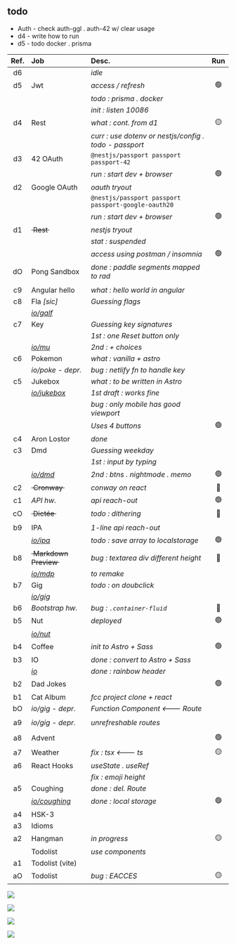 ## todo
- Auth - check auth-ggl . auth-42 w/ clear usage
- d4 - write how to run
- d5 - todo docker . prisma

| Ref.    | Job                     | Desc.                                  | Run            |
| :-----: | :---------------------- | :------------------------------------- | :------------: |
| d6      |                         | _idle_
| d5      | Jwt                     | _access / refresh_                       | :green_circle:
||| _todo : prisma . docker_ 
||| _init : listen 10086_  
| d4      | Rest                    | _what : cont. from d1_                 | :yellow_circle: 
||| _curr : use dotenv or nestjs/config . todo - passport_  
| d3      | 42 OAuth                | `@nestjs/passport passport passport-42` 
||| _run : start dev + browser_    | 🟢 
| d2      | Google OAuth            | _oauth tryout_ 
||| `@nestjs/passport passport passport-google-oauth20`
||| _run : start dev + browser_     | 🟢 
| d1      | ~~&nbsp;Rest&nbsp;~~    | _nestjs tryout_ 
||| _stat : suspended_              | 
||| _access using postman / insomnia_  | 🟢 
| dO      | Pong Sandbox            | _done : paddle segments mapped to rad_ 
||
| c9      | Angular hello           | _what : hello world in angular_
| c8      | Fla _[sic]_             | _Guessing flags_ 
||[*io/galf*](https://nuoxoxo.github.io/galf)
| c7      | Key                     | _Guessing key signatures_ 
|         |                         | _1st : one Reset button only_
||[*io/mu*](https://nuoxoxo.github.io/mu)| _2nd : + choices_
| c6      | Pokemon                 | _what : vanilla + astro_ 
|| _io/poke - depr._                | _bug : netlify fn to handle key_ 
| c5      | Jukebox                 | _what : to be written in Astro_ 
|| [*io/jukebox*](https://nuoxoxo.github.io/jukebox) | _1st draft : works fine_ 
||| _bug : only mobile has good viewport_ 
||| _Uses 4 buttons_ | :green_circle: 
| c4      | Aron Lostor             | _done_ 
| c3      | Dmd                     | _Guessing weekday_ 
|         |                         | _1st : input by typing_ 
|| [*io/dmd*](https://nuoxoxo.github.io/dmd)| _2nd : btns . nightmode . memo_| :green_circle: 
| c2      | ~~&nbsp;Cronway&nbsp;~~ | _conway on react_                      | :red_circle:
| c1      | _API hw._               | _api reach-out_                        | :green_circle:
| cO      | ~~&nbsp;Dictée&nbsp;~~  | _todo : dithering_                     | :red_circle:
||
| b9      | IPA                     | _1-line api reach-out_ 
|| [*io/ipa*](https://nuoxoxo.github.io/ipa) | _todo : save array to localstorage_ | :green_circle:
| b8      | ~~&nbsp;Markdown Preview&nbsp;~~ | _bug : textarea div different height_  | :red_circle: 
|| [*io/mdp*](https://nuoxoxo.github.io/mdp) | _to remake_ 
| b7      | Gig                     | _todo : on doubclick_ 
|| [*io/gig*](https://nuoxoxo.github.io/gig) 
| b6      | _Bootstrap hw._         | _bug : `.container-fluid`_             | :red_circle:
| b5      | Nut                     | _deployed_                             | :green_circle:
|| [*io/nut*](https://nuoxoxo.github.io/nut) 
| b4      | Coffee                  | _init to Astro + Sass_                 | :green_circle:
| b3      | IO                      | _done : convert to Astro + Sass_ 
|| [*io*](https://nuoxoxo.github.io)| _done : rainbow header_ 
| b2      | Dad Jokes               |                                        | :green_circle:
| b1      | Cat Album               | _fcc project clone + react_ 
| bO      | _io/gig - depr._        | _Function Component <--- Route_ 
||
| a9      | _io/gig - depr._        | _unrefreshable routes_ 
||
| a8      | Advent                  |                                        | :green_circle:
| a7      | Weather                 | _fix : tsx <--- ts_                    | :yellow_circle:
| a6      | React Hooks             | _useState . useRef_ 
||                                  | _fix : emoji height_ 
| a5      | Coughing                | _done : del. Route_ 
|| [*io/coughing*](https://nuoxoxo.github.io/coughing/) | _done : local storage_ | :green_circle:
| a4      | HSK-3 
| a3      | Idioms 
| a2      | Hangman                 | _in progress_                          | :yellow_circle:
|         | Todolist                | _use components_ 
| a1      | Todolist (vite) 
| aO      | Todolist                | _bug : EACCES_                         | :yellow_circle: 
<!--
| Job     | Desc.                   | Status                                 | Run            |
| :-----: | :---------------------- | :------------------------------------- | :------------: |
| aO      | Todolist                | _bug : EACCES_                         | :yellow_circle: 
| a1      | Todolist (vite)         |                                        | `npm run dev`
|         | Todolist                | _use components_ 
| a2      | Hangman                 | _in progress_                          | :yellow_circle:
| a3      | Idioms 
| a4      | HSK-3 
| a5      | Coughing                | _done : del. Route_                    | _backup_
|| [*io/coughing*](https://nuoxoxo.github.io/coughing/) | _done : local storage_ | :green_circle:
| a6      | React Hooks             | _useState . useRef_ 
||                                  | _fix : emoji height_ 
| a7      | Weather                 | _fix : tsx <--- ts_                    | :yellow_circle:
| a8      | Advent                  |                                        | :green_circle:
| a9      | _io/gig - depr._        | _unrefreshable routes_                 | _backup_
||
| bO      | _io/gig - depr._        | _Function Component <--- Route_        | _backup_
| b1      | Cat Album               | _fcc project clone + react_ 
| b2      | Dad Jokes               |                                        | :green_circle:
| b3      | IO                      | _done : convert to Astro + Sass_ 
|| [*io*](https://nuoxoxo.github.io)| _done : rainbow header_ 
| b4      | Coffee                  | _init to Astro + Sass_                 | :green_circle:
| b5      | Nut                     | _deployed_                             | :green_circle:
|| [*io/nut*](https://nuoxoxo.github.io/nut) 
| b6      | _Bootstrap hw._         | _bug : `.container-fluid`_             | :red_circle:
| b7      | Gig                     | _todo : on doubclick_ 
|| [*io/gig*](https://nuoxoxo.github.io/gig) 
| b8      | Markdown Preview        | _bug : textarea div different height_ 
|| [*io/mdp*](https://nuoxoxo.github.io/mdp) | _to remake_                   | :red_circle: 
| b9      | IPA                     | _what : 1-line api reach-out_ 
|| [*io/ipa*](https://nuoxoxo.github.io/ipa) | _todo : save array to localstorage_ | :green_circle:
||
| cO      | Dictée                  | _what : dithering_                     | :red_circle:
| c1      | _API hw._               | _what : api reach-out_                 | :green_circle:
| c2      | Cronway                 | _conway on react_                      | :red_circle:
| c3      | Doomsday                | _guessing weekday_ 
|         |                         | _1st : input by typing_ 
|| [*io/dmd*](https://nuoxoxo.github.io/dmd)| _2nd : btns . nightmode . memo_ | :green_circle: 
| c4      | Array on Los            | _done_ 
| c5      | Jukebox                 | _what : to be written in Astro_ 
|| [*io/jukebox*](https://nuoxoxo.github.io/jukebox) | _1st draft : works fine_ 
||| _bug : only mobile has good viewport_ 
||| _Uses 4 buttons_ | :green_circle: 
| c6      | Pokemon                 | _what : vanilla + astro_ 
| _^v_    | [*catcatcat*](https://qx-catcatcat.netlify.app) 
-->
![](https://i.imgur.com/2FVvwuZ.png)

![](https://i.imgur.com/nIAzsy5.png)

![](https://i.imgur.com/Qj9s1El.png)
<!--![](https://i.imgur.com/JdAHyEc.png)--->

<!--
![](https://i.imgur.com/xhiA86y.png)
-->

![](https://i.imgur.com/Vi97P6T.jpg)
